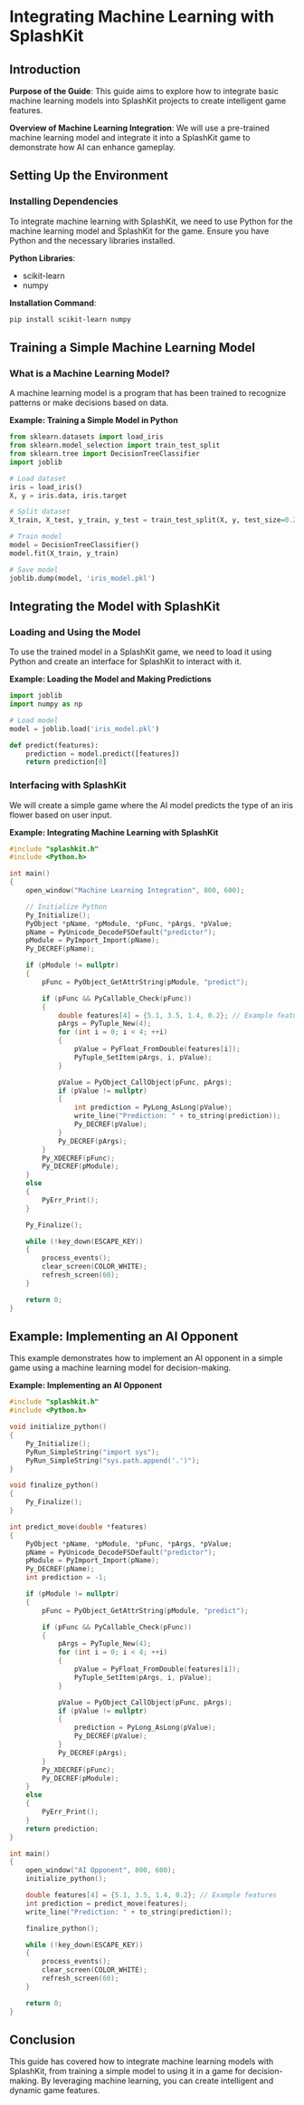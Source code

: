 # Integrating Machine Learning with SplashKit

## Introduction

**Purpose of the Guide**: This guide aims to explore how to integrate basic machine learning models into SplashKit projects to create intelligent game features.

**Overview of Machine Learning Integration**: We will use a pre-trained machine learning model and integrate it into a SplashKit game to demonstrate how AI can enhance gameplay.

## Setting Up the Environment

### Installing Dependencies

To integrate machine learning with SplashKit, we need to use Python for the machine learning model and SplashKit for the game. Ensure you have Python and the necessary libraries installed.

**Python Libraries**:

- scikit-learn
- numpy

**Installation Command**:

```bash
pip install scikit-learn numpy
```

## Training a Simple Machine Learning Model

### What is a Machine Learning Model?

A machine learning model is a program that has been trained to recognize patterns or make decisions based on data.

**Example: Training a Simple Model in Python**

```python
from sklearn.datasets import load_iris
from sklearn.model_selection import train_test_split
from sklearn.tree import DecisionTreeClassifier
import joblib

# Load dataset
iris = load_iris()
X, y = iris.data, iris.target

# Split dataset
X_train, X_test, y_train, y_test = train_test_split(X, y, test_size=0.2, random_state=42)

# Train model
model = DecisionTreeClassifier()
model.fit(X_train, y_train)

# Save model
joblib.dump(model, 'iris_model.pkl')
```

## Integrating the Model with SplashKit

### Loading and Using the Model

To use the trained model in a SplashKit game, we need to load it using Python and create an interface for SplashKit to interact with it.

**Example: Loading the Model and Making Predictions**

```python
import joblib
import numpy as np

# Load model
model = joblib.load('iris_model.pkl')

def predict(features):
    prediction = model.predict([features])
    return prediction[0]
```

### Interfacing with SplashKit

We will create a simple game where the AI model predicts the type of an iris flower based on user input.

**Example: Integrating Machine Learning with SplashKit**

```cpp
#include "splashkit.h"
#include <Python.h>

int main()
{
    open_window("Machine Learning Integration", 800, 600);

    // Initialize Python
    Py_Initialize();
    PyObject *pName, *pModule, *pFunc, *pArgs, *pValue;
    pName = PyUnicode_DecodeFSDefault("predictor");
    pModule = PyImport_Import(pName);
    Py_DECREF(pName);

    if (pModule != nullptr)
    {
        pFunc = PyObject_GetAttrString(pModule, "predict");

        if (pFunc && PyCallable_Check(pFunc))
        {
            double features[4] = {5.1, 3.5, 1.4, 0.2}; // Example features
            pArgs = PyTuple_New(4);
            for (int i = 0; i < 4; ++i)
            {
                pValue = PyFloat_FromDouble(features[i]);
                PyTuple_SetItem(pArgs, i, pValue);
            }

            pValue = PyObject_CallObject(pFunc, pArgs);
            if (pValue != nullptr)
            {
                int prediction = PyLong_AsLong(pValue);
                write_line("Prediction: " + to_string(prediction));
                Py_DECREF(pValue);
            }
            Py_DECREF(pArgs);
        }
        Py_XDECREF(pFunc);
        Py_DECREF(pModule);
    }
    else
    {
        PyErr_Print();
    }

    Py_Finalize();

    while (!key_down(ESCAPE_KEY))
    {
        process_events();
        clear_screen(COLOR_WHITE);
        refresh_screen(60);
    }

    return 0;
}
```

## Example: Implementing an AI Opponent

This example demonstrates how to implement an AI opponent in a simple game using a machine learning model for decision-making.

**Example: Implementing an AI Opponent**

```cpp
#include "splashkit.h"
#include <Python.h>

void initialize_python()
{
    Py_Initialize();
    PyRun_SimpleString("import sys");
    PyRun_SimpleString("sys.path.append('.')");
}

void finalize_python()
{
    Py_Finalize();
}

int predict_move(double *features)
{
    PyObject *pName, *pModule, *pFunc, *pArgs, *pValue;
    pName = PyUnicode_DecodeFSDefault("predictor");
    pModule = PyImport_Import(pName);
    Py_DECREF(pName);
    int prediction = -1;

    if (pModule != nullptr)
    {
        pFunc = PyObject_GetAttrString(pModule, "predict");

        if (pFunc && PyCallable_Check(pFunc))
        {
            pArgs = PyTuple_New(4);
            for (int i = 0; i < 4; ++i)
            {
                pValue = PyFloat_FromDouble(features[i]);
                PyTuple_SetItem(pArgs, i, pValue);
            }

            pValue = PyObject_CallObject(pFunc, pArgs);
            if (pValue != nullptr)
            {
                prediction = PyLong_AsLong(pValue);
                Py_DECREF(pValue);
            }
            Py_DECREF(pArgs);
        }
        Py_XDECREF(pFunc);
        Py_DECREF(pModule);
    }
    else
    {
        PyErr_Print();
    }
    return prediction;
}

int main()
{
    open_window("AI Opponent", 800, 600);
    initialize_python();

    double features[4] = {5.1, 3.5, 1.4, 0.2}; // Example features
    int prediction = predict_move(features);
    write_line("Prediction: " + to_string(prediction));

    finalize_python();

    while (!key_down(ESCAPE_KEY))
    {
        process_events();
        clear_screen(COLOR_WHITE);
        refresh_screen(60);
    }

    return 0;
}
```

## Conclusion

This guide has covered how to integrate machine learning models with SplashKit, from training a simple model to using it in a game for decision-making. By leveraging machine learning, you can create intelligent and dynamic game features.